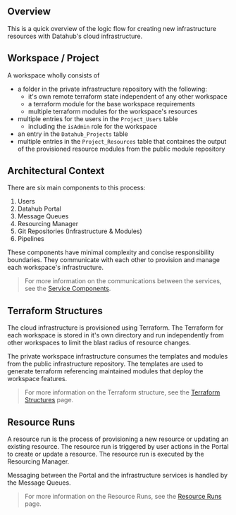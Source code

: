 ## Overview

This is a quick overview of the logic flow for creating new infrastructure resources with Datahub's cloud infrastructure.

## Workspace / Project

A workspace wholly consists of

- a folder in the private infrastructure repository with the following:
  - it's own remote terraform state independent of any other workspace
  - a terraform module for the base workspace requirements
  - multiple terraform modules for the workspace's resources
- multiple entries for the users in the `Project_Users` table
  - including the `isAdmin` role for the workspace
- an entry in the `Datahub_Projects` table
- multiple entries in the `Project_Resources` table that containes the output of the provisioned resource modules from the public module repository

## Architectural Context

There are six main components to this process:

1. Users
1. Datahub Portal
1. Message Queues
1. Resourcing Manager
1. Git Repositories (Infrastructure & Modules)
1. Pipelines

These components have minimal complexity and concise responsibility boundaries. They communicate with each other to provision and manage each workspace's infrastructure.

> For more information on the communications between the services, see the [Service Components](Resourcing-Service-Components.md).

## Terraform Structures

The cloud infrastructure is provisioned using Terraform. The Terraform for each workspace is stored in it's own directory and run independently from other workspaces to limit the blast radius of resource changes.

The private workspace infrastructure consumes the templates and modules from the public infrastructure repository. The templates are used to generate terraform referencing maintained modules that deploy the workspace features.

> For more information on the Terraform structure, see the [Terraform Structures](Resourcing-Terraform-Structures) page.

## Resource Runs

A resource run is the process of provisioning a new resource or updating an existing resource. The resource run is triggered by user actions in the Portal to create or update a resource. The resource run is executed by the Resourcing Manager.

Messaging between the Portal and the infrastructure services is handled by the Message Queues.

> For more information on the Resource Runs, see the [Resource Runs](Resourcing-Resource-Runs.md) page.
